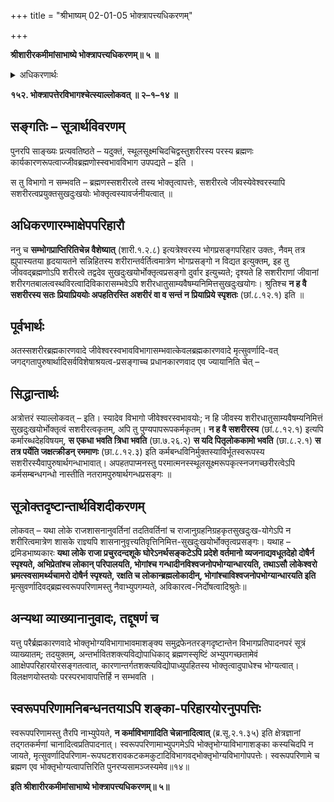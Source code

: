+++
title = "श्रीभाष्यम् 02-01-05 भोक्त्रापत्त्यधिकरणम्"

+++


**श्रीशारीरकमीमांसाभाष्ये भोक्त्रापत्त्यधिकरणम्॥ ५ ॥**

<details><summary>अधिकरणार्थः</summary>

परस्य ब्रह्मणः शरीरसम्बन्धाशङ्कितभोक्तृतानिरासः
</details>

**१५२. भोक्त्रापत्तेरविभागश्चेत्स्याल्लोकवत् ॥ २–१–१४ ॥**

## सङ्गतिः – सूत्रार्थविवरणम्

पुनरपि साङ्ख्यः प्रत्यवतिष्ठते – यदुक्तं, स्थूलसूक्ष्मचिदचिद्वस्तुशरीरस्य परस्य ब्रह्मणः कार्यकारणरूपत्वाज्जीवब्रह्मणोस्स्वभावविभाग उपपद्यते – इति ।

स तु विभागो न सम्भवति – ब्रह्मणस्सशरीरत्वे तस्य भोक्तृत्वापत्तेः, सशरीरत्वे जीवस्येवेश्वरस्यापि सशरीरत्वप्रयुक्तसुखदुःखयोः भोक्तृत्वस्यावर्जनीयत्वात् ॥

## अधिकरणारम्भाक्षेपपरिहारौ

ननु च **सम्भोगप्राप्तिरितिचेन्न वैशेष्यात्** (शारी.१.२.८) इत्यत्रेश्वरस्य भोगप्रसङ्गपरिहार उक्तः, नैवम् तत्र ह्युपास्यतया हृदयायतने सन्निहितस्य शरीरान्तर्वर्तित्वमात्रेण भोगप्रसङ्गो न विद्यत इत्युक्तम्, इह तु जीववद्ब्रह्मणोऽपि शरीरत्वे तद्वदेव सुखदुःखयोर्भोक्तृत्वप्रसङ्गो दुर्वार इत्युच्यते; दृश्यते हि सशरीराणां जीवानां शरीरगतबालत्वस्थविरत्वादिविकारासम्भवेऽपि शरीरधातुसाम्यवैषम्यनिमित्तसुखदुःखयोगः। श्रुतिश्च **न ह वै सशरीरस्य सतः प्रियाप्रिययोः अपहतिरस्ति अशरीरं वा व सन्तं न प्रियाप्रिये स्पृशतः** (छां.८.१२.१) इति ॥

## पूर्वभार्थः

अतस्सशरीरब्रह्मकारणवादे जीवेश्वरस्वभावविभागासम्भवात्केवलब्रह्मकारणवादे मृत्सुवर्णादि-वत् जगद्गतापुरुषार्थादिसर्वविशेषाश्रयत्व-प्रसङ्गाच्च प्रधानकारणवाद एव ज्यायानिति चेत् –

## सिद्धान्तार्थः

अत्रोत्तरं स्याल्लोकवत् – इति। स्यादेव विभागो जीवेश्वरस्वभावयोः; न हि जीवस्य शरीरधातुसाम्यवैषम्यनिमित्तं सुखदुःखयोर्भोक्तृत्वं सशरीरत्वकृतम्, अपि तु पुण्यपापरूपकर्मकृतम्। **न ह वै सशरीरस्य** (छां.८.१२.१) इत्यपि कर्मारब्धदेहविषयम्, **स एकधा भवति त्रिधा भवति** (छा.७.२६.२) **स यदि पितृलोककामो भवति** (छा.८.२.१) **स तत्र पर्येति जक्षत्क्रीडन् रममाणः** (छा.८.१२.३) इति कर्मबन्धविनिर्मुक्तस्याविर्भूतस्वरूपस्य सशरीरस्यैवापुरुषार्थगन्धाभावात्। अपहतपाप्मनस्तु परमात्मनस्स्थूलसूक्ष्मरूपकृत्स्नजगच्छरीरत्वेऽपि कर्मसम्बन्धगन्धो नास्तीति नतरामपुरुषार्थगन्धप्रसङ्गः ॥

## सूत्रोक्तदृष्टान्तार्थविशदीकरणम्

लोकवत् – यथा लोके राजशासनानुवर्तिनां तदतिवर्तिनां च राजानुग्रहनिग्रहकृतसुखदुःख-योगेऽपि न शरीरित्वमात्रेण शासके राज्ञ्यपि शासनानुवृत्त्यतिवृत्तिनिमित्त-सुखदुःखयोर्भोक्तृत्वप्रसङ्गः। यथाह – द्रमिडभाष्यकारः **यथा लोके राजा प्रचुरदन्दशूके घोरेऽनर्थसङ्कटेऽपि प्रदेशे वर्तमानो व्यजनाद्यवधूतदेहो दोषैर्न स्पृश्यते, अभिप्रेतांश्च लोकान् परिपालयति, भोगांश्च गन्धादीनविश्वजनोपभोग्यान्धारयति, तथाऽसौ लोकेश्वरो भ्रमत्स्वसामर्थ्यचामरो दोषैर्न स्पृश्यते, रक्षति च लोकान्ब्रह्मलोकादीन्, भोगांश्चाविश्वजनोपभोग्यान्धारयति इति** मृत्सुवर्णादिवद्ब्रह्मस्वरूपपरिणामस्तु नैवाभ्युपगम्यते, अविकारत्व-निर्दोषत्वादिश्रुतेः॥

## अन्यथा व्याख्यानानुवादः, तद्दूषणं च

यत्तु परैर्ब्रह्मकारणवादे भोक्तृभोग्यविभागाभावमाशङ्क्य समुद्रफेनतरङ्गदृष्टान्तेन विभागप्रतिपादनपरं सूत्रं व्याख्यातम्; तदयुक्तम्, अन्तर्भावितशक्त्यविद्योपाधिकाद् ब्रह्मणस्सृष्टिं अभ्युपगच्छतामेवं आाक्षेपपरिहारयोरसङ्गतत्वात्, कारणान्तर्गतशक्त्यविद्योपाध्युपहितस्य भोक्तृत्वादुपाधेश्च भोग्यत्वात्। विलक्षणयोस्तयोः परस्परभावापत्तिर्हि न सम्भवति ।

## स्वरूपपरिणामनिबन्धनतयाऽपि शङ्का-परिहारयोरनुपपत्तिः

स्वरूपपरिणामस्तु तैरपि नाभ्युपेयते, **न कर्माविभागादिति चेन्नानादित्वात्** (ब्र.सू.२.१.३५) इति क्षेत्रज्ञानां तद्गतकर्मणां चानादित्वप्रतिपादनात्। स्वरूपपरिणामाभ्युपगमेऽपि भोक्तृभोग्याविभागाशङ्का कस्यचिदपि न जायते, मृत्सुवर्णादिपरिणाम-रूपघटशरावकटकमकुटादिविभागवद्भोक्तृभोग्यविभागोपपत्तेः। स्वरूपपरिणामे च ब्रह्मण एव भोक्तृभोग्यत्वापत्तिरिति पुनरप्यसामञ्जस्यमेव॥१४॥

**इति श्रीशारीरकमीमांसाभाष्ये भोक्त्रापत्त्यधिकरणम्॥ ५॥**


